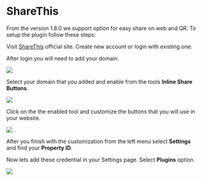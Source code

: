 # ShareThis

From the version 1.8.0 we support option for easy share on web and QR. To setup the plugin follow these steps:

Visit [ShareThis](https://sharethis.com/) official site. Create new account or login with existing one.

After login you will need to add your domain.

![](https://i.imgur.com/JbQjopd.png)

Select your domain that you added and enable from the tools **Inline Share Buttons**.

![](https://i.imgur.com/dVawqmy.png)

Click on the the enabled tool and customize the buttons that you will use in your website.

![](https://i.imgur.com/9khx8Mx.png)

After you finish with the customization from the left menu select **Settings** and find your **Property ID**.

Now lets add these credential in your Settings page. Select **Plugins** option.

![](https://i.imgur.com/g7zGeg5.png)

